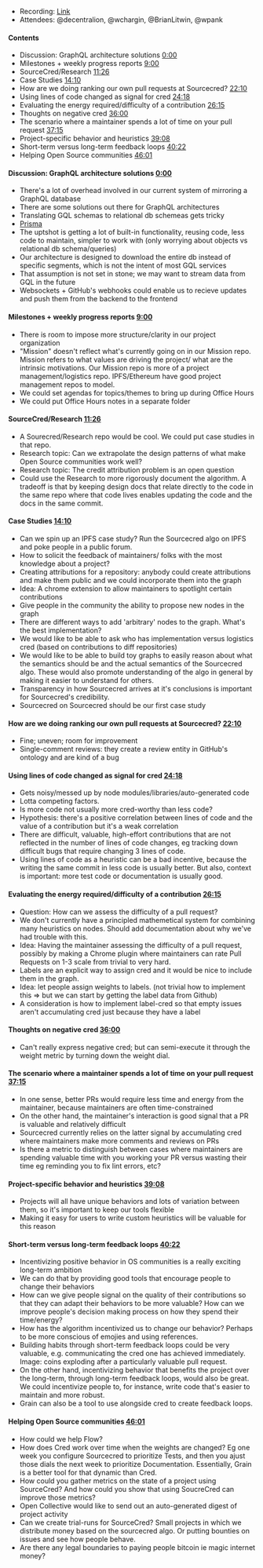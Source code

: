 * Recording: [Link](https://www.youtube.com/watch?v=7YuKPBLQeSI)
* Attendees: @decentralion, @wchargin, @BrianLitwin, @wpank

#### Contents
* Discussion:  GraphQL architecture solutions  [0:00]
* Milestones + weekly progress reports [9:00]
* SourceCred/Research [11:26]
* Case Studies [14:10]
* How are we doing ranking our own pull requests at Sourcecred? [22:10]
* Using lines of code changed as signal for cred [24:18]
* Evaluating the energy required/difficulty of a contribution [26:15]
* Thoughts on negative cred [36:00]
* The scenario where a maintainer spends a lot of time on your pull request [37:15]
* Project-specific behavior and heuristics [39:08]
* Short-term versus long-term feedback loops [40:22]
* Helping Open Source communities [46:01]

#### Discussion:  GraphQL architecture solutions  [0:00]
* There's a lot of overhead involved in our current system of mirroring a GraphQL database
* There are some solutions out there for GraphQL architectures
* Translating GQL schemas to relational db schemeas gets tricky
* [Prisma]
* The uptshot is getting a lot of built-in functionality, reusing code, less code to maintain, simpler to work with (only worrying about objects vs relational db schema/queries)
* Our architecture is designed to download the entire db instead of specific segments, which is not the intent of most GQL services
* That assumption is not set in stone; we may want to stream data from GQL in the future
* Websockets + GitHub's webhooks could enable us to recieve updates and push them from the backend to the frontend  

#### Milestones + weekly progress reports [9:00]
* There is room to impose more structure/clarity in our project organization
* "Mission" doesn't reflect what's currently going on in our Mission repo. Mission refers to what values are driving the project/ what are the intrinsic motivations. Our Mission repo is more of a project management/logistics repo. IPFS/Ethereum have good project management repos to model.
* We could set agendas for topics/themes to bring up during Office Hours
* We could put Office Hours notes in a separate folder

#### SourceCred/Research [11:26]
* A Sourecred/Research repo would be cool. We could put case studies in that repo.
* Research topic: Can we extrapolate the design patterns of what make Open Source communities work well?
* Research topic: The credit attribution problem is an open question
* Could use the Research to more rigorously document the algorithm. A tradeoff is that by keeping design docs that relate directly to the code in the same repo where that code lives enables updating the code and the docs in the same commit.  

#### Case Studies [14:10]
* Can we spin up an IPFS case study? Run the Sourcecred algo on IPFS and poke people in a public forum.
* How to solicit the feedback of maintainers/ folks with the most knowledge about a project?
* Creating attributions for a repository: anybody could create attributions and make them public and we could incorporate them into the graph
* Idea: A chrome extension to allow maintainers to spotlight certain contributions
* Give people in the community the ability to propose new nodes in the graph
* There are different ways to add 'arbitrary' nodes to the graph. What's the best implementation?
* We would like to be able to ask who has implementation versus logistics cred (based on contributions to diff repositories)
* We would like to be able to build toy graphs to easily reason about what the semantics should be and the actual semantics of the Sourcecred algo. These would also promote understanding of the algo in general by making it easier to understand for others.
* Transparency in how Sourcecred arrives at it's conclusions is important for Sourcecred's credibility.  
* Sourcecred on Sourcecred should be our first case study

#### How are we doing ranking our own pull requests at Sourcecred? [22:10]
* Fine; uneven; room for improvement
* Single-comment reviews: they create a review entity in GitHub's ontology and are kind of a bug

#### Using lines of code changed as signal for cred [24:18]
* Gets noisy/messed up by node modules/libraries/auto-generated code
* Lotta competing factors.
* Is more code not usually more cred-worthy than less code?
* Hypothesis: there's a positive correlation between lines of code and the value of a contribution but it's a weak correlation
* There are difficult, valuable, high-effort contributions that are not reflected in the number of lines of code changes, eg tracking down difficult bugs that require changing 3 lines of code.
* Using lines of code as a heuristic can be a bad incentive, because the writing the same commit in less code is usually better. But also, context is important: more test code or documentation is usually good.

#### Evaluating the energy required/difficulty of a contribution [26:15]
* Question: How can we assess the difficulty of a pull request?
* We don't currently have a principled mathemetical system for combining many heuristics on nodes. Should add documentation about why we've had trouble with this.
* Idea: Having the maintainer assessing the difficulty of a pull request, possibly by making a Chrome plugin where maintainers can rate Pull Requests on 1-3 scale from trivial to very hard.  
* Labels are an explicit way to assign cred and it would be nice to include them in the graph.
* Idea: let people assign weights to labels. (not trivial how to implement this => but we can start by getting the label data from Github)
* A consideration is how to implement label-cred so that empty issues aren't accumulating cred just because they have a label  

#### Thoughts on negative cred [36:00]
* Can't really express negative cred; but can semi-execute it through the weight metric by turning down the weight dial.

#### The scenario where a maintainer spends a lot of time on your pull request [37:15]
* In one sense, better PRs would require less time and energy from the maintainer, because maintainers are often time-constrained
* On the other hand, the maintainer's interaction is good signal that a PR is valuable and relatively difficult
* Sourcecred currently relies on the latter signal by accumulating cred where maintainers make more comments and reviews on PRs
* Is there a metric to distinguish between cases where maintainers are spending valuable time with you working your PR versus wasting their time eg reminding you to fix lint errors, etc?

#### Project-specific behavior and heuristics [39:08]
* Projects will all have unique behaviors and lots of variation between them, so it's important to keep our tools flexible
* Making it easy for users to write custom heuristics will be valuable for this reason

#### Short-term versus long-term feedback loops [40:22]
* Incentivizing positive behavior in OS communities is a really exciting long-term ambition
* We can do that by providing good tools that encourage people to change their behaviors
* How can we give people signal on the quality of their contributions so that they can adapt their behaviors to be more valuable? How can we improve people's decision making process on how they spend their time/energy?
* How has the algorithm incentivized us to change our behavior? Perhaps to be more conscious of emojies and using references.
* Building habits through short-term feedback loops could be very valuable, e.g. communicating the cred one has achieved immediately. Image: coins exploding after a particularly valuable pull request.  
* On the other hand, incentivizing behavior that benefits the project over the long-term, through long-term feedback loops, would also be great. We could incentivize people to, for instance, write code that's easier to maintain and more robust.
* Grain can also be a tool to use alongside cred to create feedback loops.

#### Helping Open Source communities [46:01]
* How could we help Flow?
* How does Cred work over time when the weights are changed? Eg one week you configure Sourcecred to prioritize Tests, and then you ajust those dials the next week to prioritize Documentation. Essentially, Grain is a better tool for that dynamic than Cred.
* How could you gather metrics on the state of a project using SourceCred? And how could you show that using SoucreCred can improve those metrics?  
* Open Collective would like to send out an auto-generated digest of project activity
* Can we create trial-runs for SourceCred? Small projects in which we distribute money based on the sourcecred algo. Or putting bounties on issues and see how people behave.
* Are there any legal boundaries to paying people bitcoin ie magic internet money?

[Prisma]: https://github.com/prisma
[0:00]: https://www.youtube.com/watch?v=7YuKPBLQeSI&#t=0m00s
[9:00]: https://www.youtube.com/watch?v=7YuKPBLQeSI&#t=9m00s
[11:26]: https://www.youtube.com/watch?v=7YuKPBLQeSI&#t=11m26s
[14:10]: https://www.youtube.com/watch?v=7YuKPBLQeSI&#t=14m10s
[22:10]: https://www.youtube.com/watch?v=7YuKPBLQeSI&#t=22m10s
[24:18]: https://www.youtube.com/watch?v=7YuKPBLQeSI&#t=24m18s
[26:15]: https://www.youtube.com/watch?v=7YuKPBLQeSI&#t=26m15s
[36:00]: https://www.youtube.com/watch?v=7YuKPBLQeSI&#t=36m00s
[37:15]: https://www.youtube.com/watch?v=7YuKPBLQeSI&#t=37m15s
[39:08]: https://www.youtube.com/watch?v=7YuKPBLQeSI&#t=39m08s
[40:22]: https://www.youtube.com/watch?v=7YuKPBLQeSI&#t=40m22s
[46:01]: https://www.youtube.com/watch?v=7YuKPBLQeSI&#t=46m01s
